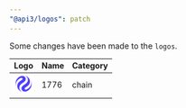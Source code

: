 ```yaml
---
"@api3/logos": patch
---
```


Some changes have been made to the `logos`.

|Logo|Name|Category|
|---|---|---|
|<img src="./raw/chains/Chain1776.svg" width="36" alt="">|1776|chain|
